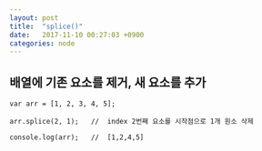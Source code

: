 ```yaml
---
layout: post
title:  "splice()"
date:   2017-11-10 00:27:03 +0900
categories: node
---
```


## 배열에 기존 요소를 제거, 새 요소를 추가


````
var arr = [1, 2, 3, 4, 5];

arr.splice(2, 1);	//	index 2번째 요소를 시작점으로 1개 원소 삭제

console.log(arr);	//	[1,2,4,5]
````


